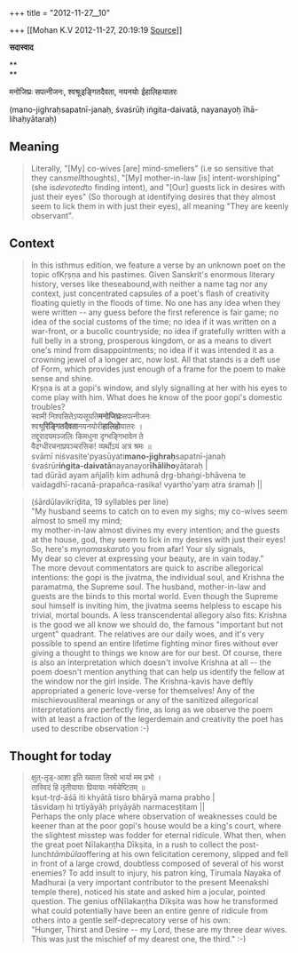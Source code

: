 +++
title = "2012-11-27__10"

+++
[[Mohan K.V	2012-11-27, 20:19:19 [Source](https://groups.google.com/g/sadaswada/c/l7v50dwL5jQ)]]



**सदास्वाद**  

**  
**

मनोजिघ्रः सपत्नीजनः, श्वश्रूःइङ्गितदैवता, नयनयोः ईहालिहःयातरः  

  

(mano-jighraḥsapatnī-janaḥ, śvaśrūḥ iṅgita-daivatā, nayanayoḥ īhā-lihaḥyātaraḥ)

  

## Meaning

> Literally, "\[My\] co-wives \[are\] mind-smellers" (i.e so sensitive that they can*smell*thoughts), "\[My\] mother-in-law \[is\] intent-worshiping" (she is*devoted*to finding intent), and "\[Our\] guests lick in desires with just their eyes" (So thorough at identifying desires that they almost seem to lick them in with just their eyes), all meaning "They are keenly observant".

## Context

> In this isthmus edition, we feature a verse by an unknown poet on the topic ofKṛṣṇa and his pastimes. Given Sanskrit's enormous literary history, verses like theseabound,with neither a name tag nor any context, just concentrated capsules of a poet's flash of creativity floating quietly in the floods of time. No one has any idea when they were written -- any guess before the first reference is fair game; no idea of the social customs of the time; no idea if it was written on a war-front, or a bucolic countryside; no idea if gratefully written with a full belly in a strong, prosperous kingdom, or as a means to divert one's mind from disappointments; no idea if it was intended it as a crowning jewel of a longer arc, now lost. All that stands is a deft use of Form, which provides just enough of a frame for the poem to make sense and shine.  
> Kṛṣṇa is at a gopi's window, and slyly signalling at her with his eyes to come play with him. What does he know of the poor gopi's domestic troubles?  
> स्वामी निश्वसितेऽप्यसूयति**मनोजिघ्रः**सपत्नीजनः  
> श्वश्रू**रिङ्गितदैवता**नयनयोरी**हालिहो**यातरः ।  
> तद्दूरादयमञ्जलिः किमधुना दृग्भङ्गिभावेन ते  
> वैदग्धीरचनाप्रपञ्चरसिक! व्यर्थोऽयं अत्र श्रमः ॥  
> svāmī niśvasite'pyasūyati**mano-jighraḥ**sapatnī-janaḥ  
> śvaśrūr**iṅgita-daivatā**nayanayor**īhāliho**yātaraḥ \|  
> tad dūrād ayam añjaliḥ kim adhunā dṛg-bhaṅgi-bhāvena te  
> vaidagdhī-racanā-prapañca-rasika! vyartho'yaṃ atra śramaḥ \|\| 

> (śārdūlavikrīḍita, 19 syllables per line)  
> "My husband seems to catch on to even my sighs; my co-wives seem almost to smell my mind;  
> my mother-in-law almost divines my every intention; and the guests at the house, god, they seem to lick in my desires with just their eyes!  
> So, here's my*namaskara*to you from afar! Your sly signals,  
> My dear so clever at expressing your beauty, are in vain today."  
> The more devout commentators are quick to ascribe allegorical intentions: the gopi is the jivatma, the individual soul, and Krishna the paramatma, the Supreme soul. The husband, mother-in-law and guests are the binds to this mortal world. Even though the Supreme soul himself is inviting him, the jivatma seems helpless to escape his trivial, mortal bounds. A less transcendental allegory also fits: Krishna is the good we all know we should do, the famous "important but not urgent" quadrant. The relatives are our daily woes, and it's very possible to spend an entire lifetime fighting minor fires without ever giving a thought to things we know are for our best. Of course, there is also an interpretation which doesn't involve Krishna at all -- the poem doesn't mention anything that can help us identify the fellow at the window nor the girl inside. The Krishna-kavis have deftly appropriated a generic love-verse for themselves! Any of the mischievousliteral meanings or any of the sanitized allegorical interpretations are perfectly fine, as long as we observe the poem with at least a fraction of the legerdemain and creativity the poet has used to describe observation :-) 

## Thought for today

> क्षुत्-तृड्-आशा इति ख्याता तिस्रो भार्या मम प्रभो ।  
> तास्विदं हि तृतीयायाः प्रियायाः नर्मचेष्टितम् ॥  
> kṣut-tṛḍ-āśā iti khyātā tisro bhāryā mama prabho \|  
> tāsvidaṃ hi tṛtīyāyāḥ priyāyāḥ narmaceṣṭitam \|\|  
> Perhaps the only place where observation of weaknesses could be keener than at the poor gopi's house would be a king's court, where the slightest misstep was fodder for eternal ridicule. What then, when the great poet Nīlakaṇṭha Dīkṣita, in a rush to collect the post-lunch*tāmbūla*offering at his own felicitation ceremony, slipped and fell in front of a large crowd, doubtless composed of several of his worst enemies? To add insult to injury, his patron king, Tirumala Nayaka of Madhurai (a very important contributor to the present Meenakshi temple there), noticed his state and asked him a jocular, pointed question. The genius ofNīlakaṇṭha Dīkṣita was how he transformed what could potentially have been an entire genre of ridicule from others into a gentle self-deprecatory verse of his own:  
> "Hunger, Thirst and Desire -- my Lord, these are my three dear wives. This was just the mischief of my dearest one, the third." :-) 

